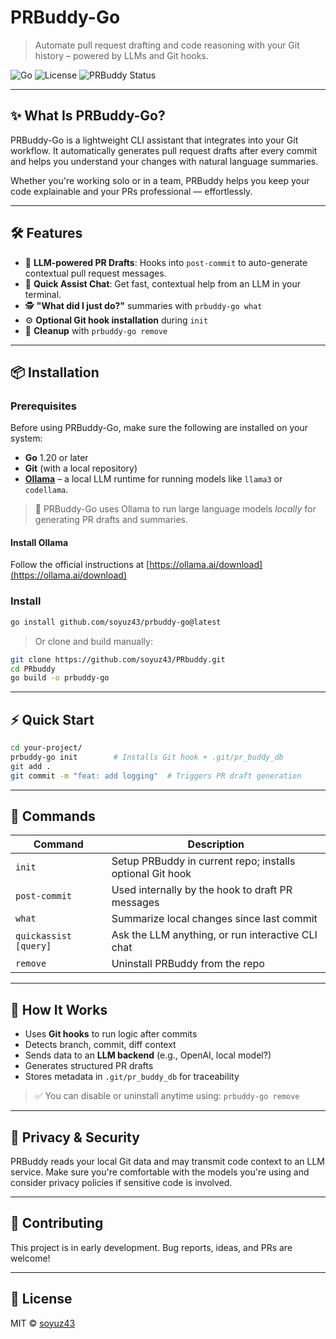 # PRBuddy-Go 

> Automate pull request drafting and code reasoning with your Git history – powered by LLMs and Git hooks.

![Go](https://img.shields.io/badge/Go-1.20+-brightgreen)
![License](https://img.shields.io/github/license/soyuz43/prbuddy)
![PRBuddy Status](https://img.shields.io/badge/status-alpha-orange)

---

## ✨ What Is PRBuddy-Go?

PRBuddy-Go is a lightweight CLI assistant that integrates into your Git workflow. It automatically generates pull request drafts after every commit and helps you understand your changes with natural language summaries.

Whether you're working solo or in a team, PRBuddy helps you keep your code explainable and your PRs professional — effortlessly.

---

## 🛠 Features

- 🧠 **LLM-powered PR Drafts**: Hooks into `post-commit` to auto-generate contextual pull request messages.
- 💬 **Quick Assist Chat**: Get fast, contextual help from an LLM in your terminal.
- 🕵️ **"What did I just do?"** summaries with `prbuddy-go what`
- ⚙️ **Optional Git hook installation** during `init`
- 🧼 **Cleanup** with `prbuddy-go remove`

---

## 📦 Installation

### Prerequisites

Before using PRBuddy-Go, make sure the following are installed on your system:

- **Go** 1.20 or later
- **Git** (with a local repository)
- **[Ollama](https://ollama.ai/)** – a local LLM runtime for running models like `llama3` or `codellama`.

> 🧠 PRBuddy-Go uses Ollama to run large language models *locally* for generating PR drafts and summaries.

#### Install Ollama

Follow the official instructions at [https://ollama.ai/download](https://ollama.ai/download)


### Install

```bash
go install github.com/soyuz43/prbuddy-go@latest
```

> Or clone and build manually:

```bash
git clone https://github.com/soyuz43/PRbuddy.git
cd PRbuddy
go build -o prbuddy-go
```

---

## ⚡ Quick Start

```bash
cd your-project/
prbuddy-go init        # Installs Git hook + .git/pr_buddy_db
git add .
git commit -m "feat: add logging"  # Triggers PR draft generation
```

---

## 🧪 Commands

| Command               | Description                                               |
| --------------------- | --------------------------------------------------------- |
| `init`                | Setup PRBuddy in current repo; installs optional Git hook |
| `post-commit`         | Used internally by the hook to draft PR messages          |
| `what`                | Summarize local changes since last commit                 |
| `quickassist [query]` | Ask the LLM anything, or run interactive CLI chat         |
| `remove`              | Uninstall PRBuddy from the repo                           |

---

## 🧠 How It Works

* Uses **Git hooks** to run logic after commits
* Detects branch, commit, diff context
* Sends data to an **LLM backend** (e.g., OpenAI, local model?)
* Generates structured PR drafts
* Stores metadata in `.git/pr_buddy_db` for traceability

> ✅ You can disable or uninstall anytime using: `prbuddy-go remove`

---

## 🔐 Privacy & Security

PRBuddy reads your local Git data and may transmit code context to an LLM service. Make sure you're comfortable with the models you're using and consider privacy policies if sensitive code is involved.

---

## 🤝 Contributing

This project is in early development. Bug reports, ideas, and PRs are welcome!

---

## 📄 License

MIT © [soyuz43](https://github.com/soyuz43)


